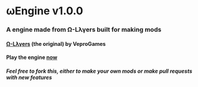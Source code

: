 # ωEngine v1.0.0
### A engine made from Ω-Lλγers built for making mods
#### <a href='https://veprogames.github.io/omega-layers'>Ω-Lλγers</a> (the original) by VeproGames
#### Play the engine <a href='https://domdomdingdom.github.io/'>now</a>
##### Feel free to fork this, either to make your own mods or make pull requests with new features
